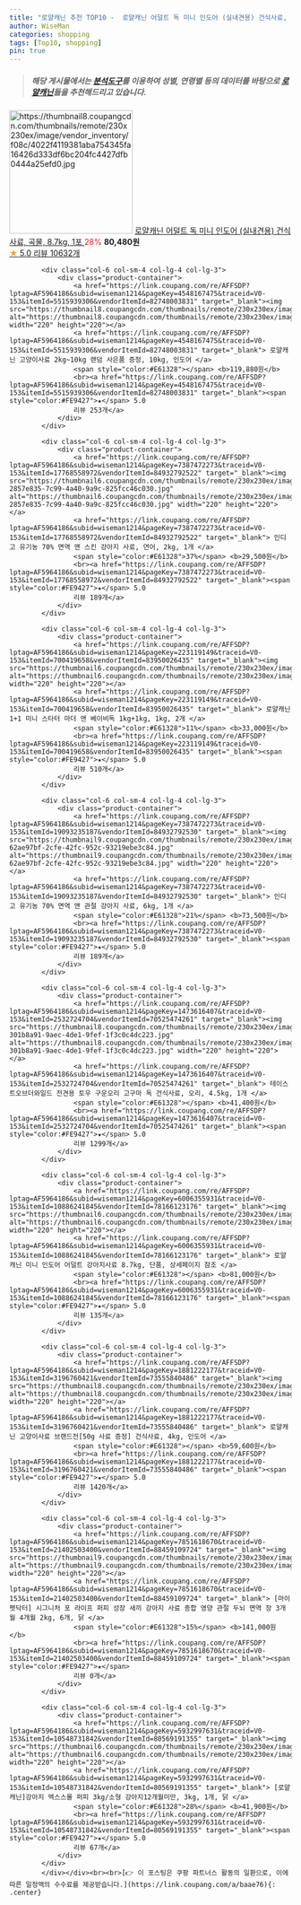 ```yaml
---
title: "로얄캐닌 추천 TOP10 -  로얄캐닌 어덜트 독 미니 인도어 (실내견용) 건식사료, 곡물, 8.7kg, 1포 "
author: WiseMan
categories: shopping
tags: [Top10, shopping]
pin: true
---
```


> ##### 해당 게시물에서는 [**분석도구**](https://itemscout.io/)를 이용하여 **성별**, **연령별** 등의 데이터를 바탕으로 [**로얄캐닌**](https://link.coupang.com/a/baae76)들을 추천해드리고 있습니다.
<div class="container"><div class="row">
            <div class="col-6 col-sm-4 col-lg-4 col-lg-3">
                <div class="product-container">
                    <a href="https://link.coupang.com/re/AFFSDP?lptag=AF5964186&subid=wiseman1214&pageKey=144797899&traceid=V0-153&itemId=426403706&vendorItemId=86088501254" target="_blank"><img src="https://thumbnail8.coupangcdn.com/thumbnails/remote/230x230ex/image/vendor_inventory/f08c/4022f4119381aba754345fa16426d333df6bc204fc4427dfb0444a25efd0.jpg" alt="https://thumbnail8.coupangcdn.com/thumbnails/remote/230x230ex/image/vendor_inventory/f08c/4022f4119381aba754345fa16426d333df6bc204fc4427dfb0444a25efd0.jpg" width="220" height="220"></a>
                    <a href="https://link.coupang.com/re/AFFSDP?lptag=AF5964186&subid=wiseman1214&pageKey=144797899&traceid=V0-153&itemId=426403706&vendorItemId=86088501254" target="_blank"> 로얄캐닌 어덜트 독 미니 인도어 (실내견용) 건식사료, 곡물, 8.7kg, 1포 </a>
                    <span style="color:#E61328">28%</span> <b>80,480원</b>
                    <br><a href="https://link.coupang.com/re/AFFSDP?lptag=AF5964186&subid=wiseman1214&pageKey=144797899&traceid=V0-153&itemId=426403706&vendorItemId=86088501254" target="_blank"><span style="color:#FE9427">★</span> 5.0
                    리뷰 10632개</a>
                </div>
            </div>
            
            <div class="col-6 col-sm-4 col-lg-4 col-lg-3">
                <div class="product-container">
                    <a href="https://link.coupang.com/re/AFFSDP?lptag=AF5964186&subid=wiseman1214&pageKey=4548167475&traceid=V0-153&itemId=5515939306&vendorItemId=82748003831" target="_blank"><img src="https://thumbnail8.coupangcdn.com/thumbnails/remote/230x230ex/image/vendor_inventory/1be3/da76b7700ce09b328dabc9b8576fb52c2d4a18ccf24691117f7a981e7053.jpg" alt="https://thumbnail8.coupangcdn.com/thumbnails/remote/230x230ex/image/vendor_inventory/1be3/da76b7700ce09b328dabc9b8576fb52c2d4a18ccf24691117f7a981e7053.jpg" width="220" height="220"></a>
                    <a href="https://link.coupang.com/re/AFFSDP?lptag=AF5964186&subid=wiseman1214&pageKey=4548167475&traceid=V0-153&itemId=5515939306&vendorItemId=82748003831" target="_blank"> 로얄캐닌 고양이사료 2kg~10kg 랜덤 사은품 증정, 10kg, 인도어 </a>
                    <span style="color:#E61328"></span> <b>119,880원</b>
                    <br><a href="https://link.coupang.com/re/AFFSDP?lptag=AF5964186&subid=wiseman1214&pageKey=4548167475&traceid=V0-153&itemId=5515939306&vendorItemId=82748003831" target="_blank"><span style="color:#FE9427">★</span> 5.0
                    리뷰 253개</a>
                </div>
            </div>
            
            <div class="col-6 col-sm-4 col-lg-4 col-lg-3">
                <div class="product-container">
                    <a href="https://link.coupang.com/re/AFFSDP?lptag=AF5964186&subid=wiseman1214&pageKey=7387472273&traceid=V0-153&itemId=17768558972&vendorItemId=84932792522" target="_blank"><img src="https://thumbnail6.coupangcdn.com/thumbnails/remote/230x230ex/image/retail/images/3933433626521058-2857e835-7c99-4a40-9a9c-825fcc46c030.jpg" alt="https://thumbnail6.coupangcdn.com/thumbnails/remote/230x230ex/image/retail/images/3933433626521058-2857e835-7c99-4a40-9a9c-825fcc46c030.jpg" width="220" height="220"></a>
                    <a href="https://link.coupang.com/re/AFFSDP?lptag=AF5964186&subid=wiseman1214&pageKey=7387472273&traceid=V0-153&itemId=17768558972&vendorItemId=84932792522" target="_blank"> 인디고 유기농 70% 면역 앤 스킨 강아지 사료, 연어, 2kg, 1개 </a>
                    <span style="color:#E61328">37%</span> <b>29,500원</b>
                    <br><a href="https://link.coupang.com/re/AFFSDP?lptag=AF5964186&subid=wiseman1214&pageKey=7387472273&traceid=V0-153&itemId=17768558972&vendorItemId=84932792522" target="_blank"><span style="color:#FE9427">★</span> 5.0
                    리뷰 189개</a>
                </div>
            </div>
            
            <div class="col-6 col-sm-4 col-lg-4 col-lg-3">
                <div class="product-container">
                    <a href="https://link.coupang.com/re/AFFSDP?lptag=AF5964186&subid=wiseman1214&pageKey=223119149&traceid=V0-153&itemId=700419658&vendorItemId=83950026435" target="_blank"><img src="https://thumbnail6.coupangcdn.com/thumbnails/remote/230x230ex/image/vendor_inventory/075c/81406d748a824ffe527bcfb2493243de98f352a737d78a4c169052ed4471.JPG" alt="https://thumbnail6.coupangcdn.com/thumbnails/remote/230x230ex/image/vendor_inventory/075c/81406d748a824ffe527bcfb2493243de98f352a737d78a4c169052ed4471.JPG" width="220" height="220"></a>
                    <a href="https://link.coupang.com/re/AFFSDP?lptag=AF5964186&subid=wiseman1214&pageKey=223119149&traceid=V0-153&itemId=700419658&vendorItemId=83950026435" target="_blank"> 로얄캐닌 1+1 미니 스타터 마더 앤 베이비독 1kg+1kg, 1kg, 2개 </a>
                    <span style="color:#E61328">11%</span> <b>33,000원</b>
                    <br><a href="https://link.coupang.com/re/AFFSDP?lptag=AF5964186&subid=wiseman1214&pageKey=223119149&traceid=V0-153&itemId=700419658&vendorItemId=83950026435" target="_blank"><span style="color:#FE9427">★</span> 5.0
                    리뷰 510개</a>
                </div>
            </div>
            
            <div class="col-6 col-sm-4 col-lg-4 col-lg-3">
                <div class="product-container">
                    <a href="https://link.coupang.com/re/AFFSDP?lptag=AF5964186&subid=wiseman1214&pageKey=7387472273&traceid=V0-153&itemId=19093235187&vendorItemId=84932792530" target="_blank"><img src="https://thumbnail9.coupangcdn.com/thumbnails/remote/230x230ex/image/retail/images/3933433328509879-62ae97bf-2cfe-42fc-952c-93219ebe3c84.jpg" alt="https://thumbnail9.coupangcdn.com/thumbnails/remote/230x230ex/image/retail/images/3933433328509879-62ae97bf-2cfe-42fc-952c-93219ebe3c84.jpg" width="220" height="220"></a>
                    <a href="https://link.coupang.com/re/AFFSDP?lptag=AF5964186&subid=wiseman1214&pageKey=7387472273&traceid=V0-153&itemId=19093235187&vendorItemId=84932792530" target="_blank"> 인디고 유기농 70% 면역 앤 관절 강아지 사료, 6kg, 1개 </a>
                    <span style="color:#E61328">21%</span> <b>73,500원</b>
                    <br><a href="https://link.coupang.com/re/AFFSDP?lptag=AF5964186&subid=wiseman1214&pageKey=7387472273&traceid=V0-153&itemId=19093235187&vendorItemId=84932792530" target="_blank"><span style="color:#FE9427">★</span> 5.0
                    리뷰 189개</a>
                </div>
            </div>
            
            <div class="col-6 col-sm-4 col-lg-4 col-lg-3">
                <div class="product-container">
                    <a href="https://link.coupang.com/re/AFFSDP?lptag=AF5964186&subid=wiseman1214&pageKey=1473616407&traceid=V0-153&itemId=2532724704&vendorItemId=70525474261" target="_blank"><img src="https://thumbnail8.coupangcdn.com/thumbnails/remote/230x230ex/image/retail/images/96307168142449-301b8a91-9aec-4de1-9fef-1f3c0c4dc223.jpg" alt="https://thumbnail8.coupangcdn.com/thumbnails/remote/230x230ex/image/retail/images/96307168142449-301b8a91-9aec-4de1-9fef-1f3c0c4dc223.jpg" width="220" height="220"></a>
                    <a href="https://link.coupang.com/re/AFFSDP?lptag=AF5964186&subid=wiseman1214&pageKey=1473616407&traceid=V0-153&itemId=2532724704&vendorItemId=70525474261" target="_blank"> 테이스트오브더와일드 전견용 토우 구운오리 고구마 독 건식사료, 오리, 4.5kg, 1개 </a>
                    <span style="color:#E61328"></span> <b>41,400원</b>
                    <br><a href="https://link.coupang.com/re/AFFSDP?lptag=AF5964186&subid=wiseman1214&pageKey=1473616407&traceid=V0-153&itemId=2532724704&vendorItemId=70525474261" target="_blank"><span style="color:#FE9427">★</span> 5.0
                    리뷰 1299개</a>
                </div>
            </div>
            
            <div class="col-6 col-sm-4 col-lg-4 col-lg-3">
                <div class="product-container">
                    <a href="https://link.coupang.com/re/AFFSDP?lptag=AF5964186&subid=wiseman1214&pageKey=6006355931&traceid=V0-153&itemId=10886241845&vendorItemId=78166123176" target="_blank"><img src="https://thumbnail6.coupangcdn.com/thumbnails/remote/230x230ex/image/vendor_inventory/e6a6/bd8b65ac2c41a3296dce437b0e9895e91f5f6b87eb558b3e3974f0da0f04.jpg" alt="https://thumbnail6.coupangcdn.com/thumbnails/remote/230x230ex/image/vendor_inventory/e6a6/bd8b65ac2c41a3296dce437b0e9895e91f5f6b87eb558b3e3974f0da0f04.jpg" width="220" height="220"></a>
                    <a href="https://link.coupang.com/re/AFFSDP?lptag=AF5964186&subid=wiseman1214&pageKey=6006355931&traceid=V0-153&itemId=10886241845&vendorItemId=78166123176" target="_blank"> 로얄캐닌 미니 인도어 어덜트 강아지사료 8.7kg, 단품, 상세페이지 참조 </a>
                    <span style="color:#E61328"></span> <b>81,000원</b>
                    <br><a href="https://link.coupang.com/re/AFFSDP?lptag=AF5964186&subid=wiseman1214&pageKey=6006355931&traceid=V0-153&itemId=10886241845&vendorItemId=78166123176" target="_blank"><span style="color:#FE9427">★</span> 5.0
                    리뷰 135개</a>
                </div>
            </div>
            
            <div class="col-6 col-sm-4 col-lg-4 col-lg-3">
                <div class="product-container">
                    <a href="https://link.coupang.com/re/AFFSDP?lptag=AF5964186&subid=wiseman1214&pageKey=1881222177&traceid=V0-153&itemId=3196760421&vendorItemId=73555840486" target="_blank"><img src="https://thumbnail8.coupangcdn.com/thumbnails/remote/230x230ex/image/vendor_inventory/1be3/da76b7700ce09b328dabc9b8576fb52c2d4a18ccf24691117f7a981e7053.jpg" alt="https://thumbnail8.coupangcdn.com/thumbnails/remote/230x230ex/image/vendor_inventory/1be3/da76b7700ce09b328dabc9b8576fb52c2d4a18ccf24691117f7a981e7053.jpg" width="220" height="220"></a>
                    <a href="https://link.coupang.com/re/AFFSDP?lptag=AF5964186&subid=wiseman1214&pageKey=1881222177&traceid=V0-153&itemId=3196760421&vendorItemId=73555840486" target="_blank"> 로얄캐닌 고양이사료 브랜드전[50g 사료 증정] 건식사료, 4kg, 인도어 </a>
                    <span style="color:#E61328"></span> <b>59,600원</b>
                    <br><a href="https://link.coupang.com/re/AFFSDP?lptag=AF5964186&subid=wiseman1214&pageKey=1881222177&traceid=V0-153&itemId=3196760421&vendorItemId=73555840486" target="_blank"><span style="color:#FE9427">★</span> 5.0
                    리뷰 1420개</a>
                </div>
            </div>
            
            <div class="col-6 col-sm-4 col-lg-4 col-lg-3">
                <div class="product-container">
                    <a href="https://link.coupang.com/re/AFFSDP?lptag=AF5964186&subid=wiseman1214&pageKey=7851618670&traceid=V0-153&itemId=21402503400&vendorItemId=88459109724" target="_blank"><img src="https://thumbnail9.coupangcdn.com/thumbnails/remote/230x230ex/image/vendor_inventory/3da1/87b1aa52410965060ad3b317e13d2e21f7b371024f2496c25f7995228b7a.jpg" alt="https://thumbnail9.coupangcdn.com/thumbnails/remote/230x230ex/image/vendor_inventory/3da1/87b1aa52410965060ad3b317e13d2e21f7b371024f2496c25f7995228b7a.jpg" width="220" height="220"></a>
                    <a href="https://link.coupang.com/re/AFFSDP?lptag=AF5964186&subid=wiseman1214&pageKey=7851618670&traceid=V0-153&itemId=21402503400&vendorItemId=88459109724" target="_blank"> [마이펫닥터] 시그니처 포 라이프 퍼피 성장 새끼 강아지 사료 종합 영양 관절 두뇌 면역 장 3개월 4개월 2kg, 6개, 닭 </a>
                    <span style="color:#E61328">15%</span> <b>141,000원</b>
                    <br><a href="https://link.coupang.com/re/AFFSDP?lptag=AF5964186&subid=wiseman1214&pageKey=7851618670&traceid=V0-153&itemId=21402503400&vendorItemId=88459109724" target="_blank"><span style="color:#FE9427">★</span> 
                    리뷰 0개</a>
                </div>
            </div>
            
            <div class="col-6 col-sm-4 col-lg-4 col-lg-3">
                <div class="product-container">
                    <a href="https://link.coupang.com/re/AFFSDP?lptag=AF5964186&subid=wiseman1214&pageKey=5932997631&traceid=V0-153&itemId=10548731842&vendorItemId=80569191355" target="_blank"><img src="https://thumbnail6.coupangcdn.com/thumbnails/remote/230x230ex/image/vendor_inventory/1ce2/4df34d8f5eb039f7666bc797b0ca7d6e01a9b0a53404a62bdcb060f97646.jpg" alt="https://thumbnail6.coupangcdn.com/thumbnails/remote/230x230ex/image/vendor_inventory/1ce2/4df34d8f5eb039f7666bc797b0ca7d6e01a9b0a53404a62bdcb060f97646.jpg" width="220" height="220"></a>
                    <a href="https://link.coupang.com/re/AFFSDP?lptag=AF5964186&subid=wiseman1214&pageKey=5932997631&traceid=V0-153&itemId=10548731842&vendorItemId=80569191355" target="_blank"> [로얄캐닌]강아지 엑스스몰 퍼피 3kg/소형 강아지12개월미만, 3kg, 1개, 닭 </a>
                    <span style="color:#E61328">28%</span> <b>41,900원</b>
                    <br><a href="https://link.coupang.com/re/AFFSDP?lptag=AF5964186&subid=wiseman1214&pageKey=5932997631&traceid=V0-153&itemId=10548731842&vendorItemId=80569191355" target="_blank"><span style="color:#FE9427">★</span> 5.0
                    리뷰 67개</a>
                </div>
            </div>
            </div></div><br><br>[👉 이 포스팅은 쿠팡 파트너스 활동의 일환으로, 이에 따른 일정액의 수수료를 제공받습니다.](https://link.coupang.com/a/baae76){: .center}